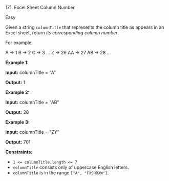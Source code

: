 171\. Excel Sheet Column Number

Easy

Given a string `columnTitle` that represents the column title as appears in an Excel sheet, return _its corresponding column number_.

For example:

A -> 1 B -> 2 C -> 3 ... Z -> 26 AA -> 27 AB -> 28 ...

**Example 1:**

**Input:** columnTitle = "A"

**Output:** 1

**Example 2:**

**Input:** columnTitle = "AB"

**Output:** 28

**Example 3:**

**Input:** columnTitle = "ZY"

**Output:** 701

**Constraints:**

*   `1 <= columnTitle.length <= 7`
*   `columnTitle` consists only of uppercase English letters.
*   `columnTitle` is in the range `["A", "FXSHRXW"]`.
